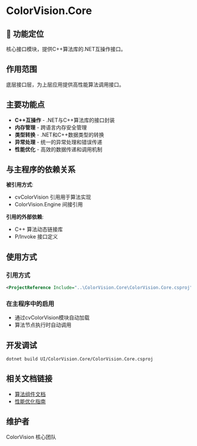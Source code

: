 # ColorVision.Core

## 🎯 功能定位

核心接口模块，提供C++算法库的.NET互操作接口。

## 作用范围

底层接口层，为上层应用提供高性能算法调用接口。

## 主要功能点

- **C++互操作** - .NET与C++算法库的接口封装
- **内存管理** - 跨语言内存安全管理
- **类型转换** - .NET和C++数据类型的转换
- **异常处理** - 统一的异常处理和错误传递
- **性能优化** - 高效的数据传递和调用机制

## 与主程序的依赖关系

**被引用方式**:
- cvColorVision 引用用于算法实现
- ColorVision.Engine 间接引用

**引用的外部依赖**:
- C++ 算法动态链接库
- P/Invoke 接口定义

## 使用方式

### 引用方式
```xml
<ProjectReference Include="..\ColorVision.Core\ColorVision.Core.csproj" />
```

### 在主程序中的启用
- 通过cvColorVision模块自动加载
- 算法节点执行时自动调用

## 开发调试

```bash
dotnet build UI/ColorVision.Core/ColorVision.Core.csproj
```

## 相关文档链接

- [算法组件文档](../../docs/algorithms/README.md)
- [性能优化指南](../../docs/performance/README.md)

## 维护者

ColorVision 核心团队
